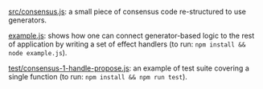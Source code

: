 [src/consensus.js](src/consensus.js): a small piece of consensus code re-structured to use generators.

[example.js](example.js): shows how one can connect generator-based logic to the rest of application by writing a set of effect handlers (to run: `npm install && node example.js`).

[test/consensus-1-handle-propose.js](test/consensus-1-handle-propose.js): an example of test suite covering a single function (to run: `npm install && npm run test`).
